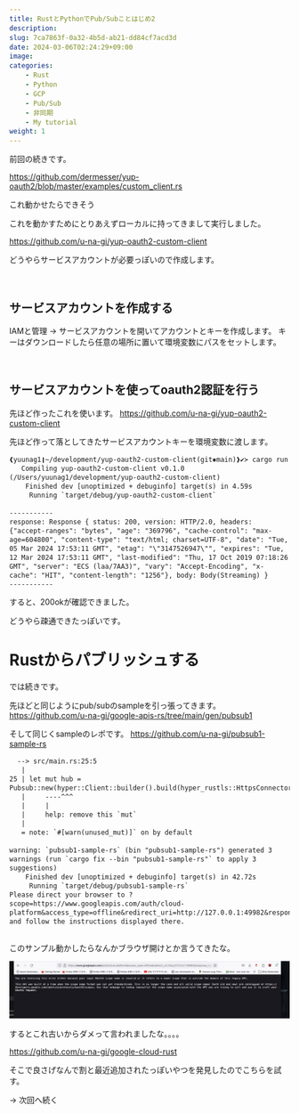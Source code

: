 ```yaml
---
title: RustとPythonでPub/Subことはじめ2
description: 
slug: 7ca7863f-0a32-4b5d-ab21-dd84cf7acd3d
date: 2024-03-06T02:24:29+09:00
image: 
categories:
    - Rust
    - Python
    - GCP
    - Pub/Sub
    - 非同期
    - My tutorial
weight: 1      
---
```


前回の続きです。

https://github.com/dermesser/yup-oauth2/blob/master/examples/custom_client.rs

これ動かせたらできそう

これを動かすためにとりあえずローカルに持ってきまして実行しました。

https://github.com/u-na-gi/yup-oauth2-custom-client


どうやらサービスアカウントが必要っぽいので作成します。

<br>

## サービスアカウントを作成する

IAMと管理 -> サービスアカウントを開いてアカウントとキーを作成します。
キーはダウンロードしたら任意の場所に置いて環境変数にパスをセットします。

<br>

## サービスアカウントを使ってoauth2認証を行う

先ほど作ったこれを使います。
https://github.com/u-na-gi/yup-oauth2-custom-client

先ほど作って落としてきたサービスアカウントキーを環境変数に渡します。


```shell
❰yuunag1❙~/development/yup-oauth2-custom-client(git✱main)❱✔≻ cargo run
   Compiling yup-oauth2-custom-client v0.1.0 (/Users/yuunag1/development/yup-oauth2-custom-client)
    Finished dev [unoptimized + debuginfo] target(s) in 4.59s
     Running `target/debug/yup-oauth2-custom-client`

-----------
response: Response { status: 200, version: HTTP/2.0, headers: {"accept-ranges": "bytes", "age": "369796", "cache-control": "max-age=604800", "content-type": "text/html; charset=UTF-8", "date": "Tue, 05 Mar 2024 17:53:11 GMT", "etag": "\"3147526947\"", "expires": "Tue, 12 Mar 2024 17:53:11 GMT", "last-modified": "Thu, 17 Oct 2019 07:18:26 GMT", "server": "ECS (laa/7AA3)", "vary": "Accept-Encoding", "x-cache": "HIT", "content-length": "1256"}, body: Body(Streaming) }
-----------
```

すると、200okが確認できました。

どうやら疎通できたっぽいです。


# Rustからパブリッシュする

では続きです。

先ほどと同じようにpub/subのsampleを引っ張ってきます。
https://github.com/u-na-gi/google-apis-rs/tree/main/gen/pubsub1

そして同じくsampleのレポです。
https://github.com/u-na-gi/pubsub1-sample-rs


```shell
  --> src/main.rs:25:5
   |
25 | let mut hub = Pubsub::new(hyper::Client::builder().build(hyper_rustls::HttpsConnectorBuilder::new...
   |     ----^^^
   |     |
   |     help: remove this `mut`
   |
   = note: `#[warn(unused_mut)]` on by default

warning: `pubsub1-sample-rs` (bin "pubsub1-sample-rs") generated 3 warnings (run `cargo fix --bin "pubsub1-sample-rs"` to apply 3 suggestions)
    Finished dev [unoptimized + debuginfo] target(s) in 42.72s
     Running `target/debug/pubsub1-sample-rs`
Please direct your browser to ?scope=https://www.googleapis.com/auth/cloud-platform&access_type=offline&redirect_uri=http://127.0.0.1:49982&response_type=code&client_id= and follow the instructions displayed there.


```

このサンプル動かしたらなんかブラウザ開けとか言うてきたな。

![だめぽ](img1.png)

するとこれ古いからダメって言われましたな。。。。

https://github.com/u-na-gi/google-cloud-rust

そこで良さげなんで割と最近追加されたっぽいやつを発見したのでこちらを試す。


-> 次回へ続く